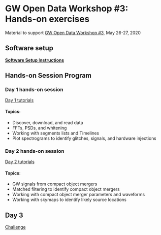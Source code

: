 # GW Open Data Workshop #3: Hands-on exercises

Material to support 
[GW Open Data Workshop #3](https://www.gw-openscience.org/s/workshop3/),
May 26-27, 2020

## Software setup

**[Software Setup Instructions](./setup.md)**

## Hands-on Session Program

### Day 1 hands-on session

[Day 1 tutorials](./Day_1)

#### Topics:
 * Discover, download, and read data
 * FFTs, PSDs, and whitening
 * Working with segments lists and Timelines
 * Plot spectrograms to identify glitches, signals, and hardware injections

### Day 2 hands-on session

[Day 2 tutorials](./Day_2)

#### Topics:
 * GW signals from compact object mergers
 * Matched filtering to identify compact object mergers
 * Working with compact object merger parameters and waveforms
 * Working with skymaps to identify likely source locations

## Day 3

[Challenge](./Challenge)

